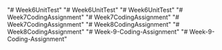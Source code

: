 "# Week6UnitTest" 
"# Week6UnitTest" 
"# Week6UnitTest" 
"# Week7CodingAssignment" 
"# Week7CodingAssignment" 
"# Week7CodingAssignment" 
"# Week8CodingAssignment" 
"# Week8CodingAssignment" 
"# Week-9-Coding-Assignment" 
"# Week-9-Coding-Assignment" 
